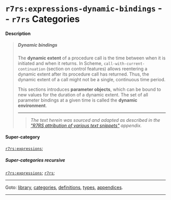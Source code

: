 

<a id='category__r7rs__r7rs_3a_expressions-dynamic-bindings'></a>

# `r7rs:expressions-dynamic-bindings` -- `r7rs` Categories


#### Description

> ##### Dynamic bindings
> 
> The __dynamic extent__ of a procedure call is the time between
> when it is initiated and when it returns.  In Scheme,
> `call-with-current-continuation` (section on control features) allows
> reentering a dynamic extent after its procedure call has returned.
> Thus, the dynamic extent of a call might not be a single, continuous time
> period.
> 
> This sections introduces __parameter objects__, which can be
> bound to new values for the duration of a dynamic extent.  The set of
> all parameter bindings at a given time is called the
> __dynamic environment__.
> 
> 
> ----
> > *The text herein was sourced and adapted as described in the ["R7RS attribution of various text snippets"](../../r7rs/appendices/attribution.md#appendix__r7rs__attribution) appendix.*


#### Super-category

[`r7rs:expressions`](../../r7rs/categories/r7rs_3a_expressions.md#category__r7rs__r7rs_3a_expressions);


##### Super-categories recursive

[`r7rs:expressions`](../../r7rs/categories/r7rs_3a_expressions.md#category__r7rs__r7rs_3a_expressions);
[`r7rs`](../../r7rs/categories/r7rs.md#category__r7rs__r7rs);

----

Goto: [library](../../r7rs/_index.md#library__r7rs), [categories](../../r7rs/categories/_index.md#toc__r7rs__categories), [definitions](../../r7rs/definitions/_index.md#toc__r7rs__definitions), [types](../../r7rs/types/_index.md#toc__r7rs__types), [appendices](../../r7rs/appendices/_index.md#toc__r7rs__appendices).

----

